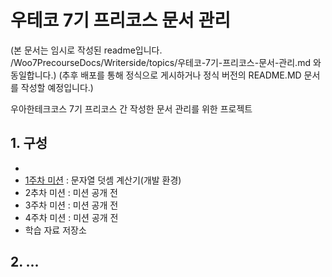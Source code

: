 # 우테코 7기 프리코스 문서 관리
(본 문서는 임시로 작성된 readme입니다. /Woo7PrecourseDocs/Writerside/topics/우테코-7기-프리코스-문서-관리.md 와 동일합니다.)
(추후 배포를 통해 정식으로 게시하거나 정식 버전의 README.MD 문서를 작성할 예정입니다.)

우아한테크코스 7기 프리코스 간 작성한 문서 관리를 위한 프로젝트

## 1. 구성
- [](문서-관리-규칙.md)
- [1주차 미션](1주차-문자열-덧셈-계산기.md) : 문자열 덧셈 계산기(개발 환경)
- 2추차 미션 : 미션 공개 전
- 3주차 미션 : 미션 공개 전
- 4주차 미션 : 미션 공개 전
- 학습 자료 저장소

## 2. ...
